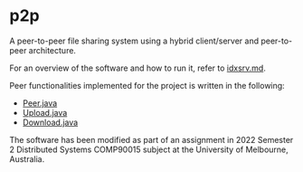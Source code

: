 # p2p

A peer-to-peer file sharing system using a hybrid client/server and peer-to-peer architecture.

For an overview of the software and how to run it, refer to [idxsrv.md](https://github.com/lichingt/p2p/blob/main/idxsrv.md).

Peer functionalities implemented for the project is written in the following:
- [Peer.java](https://github.com/lichingt/p2p/blob/main/src/main/java/comp90015/idxsrv/peer/Peer.java)
- [Upload.java](https://github.com/lichingt/p2p/blob/main/src/main/java/comp90015/idxsrv/peer/Upload.java)
- [Download.java](https://github.com/lichingt/p2p/blob/main/src/main/java/comp90015/idxsrv/peer/Download.java)

The software has been modified as part of an assignment in 2022 Semester 2 Distributed Systems COMP90015 subject at the University of Melbourne, Australia.
